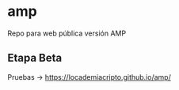 # amp
Repo para web pública versión AMP

## Etapa Beta
Pruebas -> https://locademiacripto.github.io/amp/
